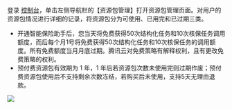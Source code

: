 登录 [控制台](https://console.cloud.tencent.com/cii)，单击左侧导航栏的【资源包管理】打开资源包管理页面。对用户的资源包情况进行详细的记录，将资源包分为可使用、已用完和已过期三类。

- 开通智能保险助手后，您当天将免费获得50次结构化任务和10次核保任务调用额度，而后每个月1号将免费获得50次结构化任务和10次核保任务的调用额度。所有免费额度当月月底过期。腾讯云对免费策略有解释权利，且有更改免费策略的权利。
- 预付费资源包有效期为 1 年，1 年后若资源包次数未使用完则过期作废；预付费资源包使用后不支持剩余次数冻结，若购买后未使用，支持5天无理由退款。

![](https://main.qcloudimg.com/raw/a5442b7caa15c6cb821c7357583b20ae.png)